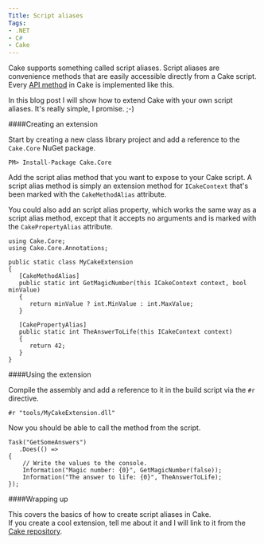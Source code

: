 ```yaml
---
Title: Script aliases
Tags:
- .NET
- C#
- Cake
---
```


Cake supports something called script aliases. Script aliases are convenience methods that are easily accessible directly from a Cake script. Every [API method](http://cake.readthedocs.org/en/latest/api-documentation.html) in Cake is implemented like this.

In this blog post I will show how to extend Cake with your own script aliases. It's really simple, I promise. ;-)

<!--excerpt-->

####Creating an extension

Start by creating a new class library project and add a reference to the `Cake.Core` NuGet package.

    PM> Install-Package Cake.Core

Add the script alias method that you want to expose to your Cake script. A script alias method is simply an extension method for `ICakeContext` that's been marked with the `CakeMethodAlias` attribute.

You could also add an script alias property, which works the same way as a script alias method, except that it accepts no arguments and is marked with the `CakePropertyAlias` attribute.

    using Cake.Core;
    using Cake.Core.Annotations;

    public static class MyCakeExtension
    {
       [CakeMethodAlias]
       public static int GetMagicNumber(this ICakeContext context, bool minValue)
       {
          return minValue ? int.MinValue : int.MaxValue;
       }

       [CakePropertyAlias]
       public static int TheAnswerToLife(this ICakeContext context)
       {
          return 42;
       }
    }

####Using the extension

Compile the assembly and add a reference to it in the build script via the `#r` directive.

    #r "tools/MyCakeExtension.dll"

Now you should be able to call the method from the script.

    Task("GetSomeAnswers")
       .Does(() =>
    {
        // Write the values to the console. 
        Information("Magic number: {0}", GetMagicNumber(false));
        Information("The answer to life: {0}", TheAnswerToLife);
    });

####Wrapping up

This covers the basics of how to create script aliases in Cake.  
If you create a cool extension, tell me about it and I will link to it from the [Cake repository](https://github.com/cake-build/cake).